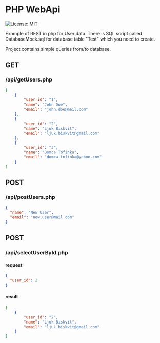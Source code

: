 # PHP WebApi
[![License: MIT](https://img.shields.io/badge/License-MIT-yellow.svg)](https://opensource.org/licenses/MIT)

Example of REST in php for User data.
There is SQL script called DatabaseMock.sql for database table "Test" which you need to create.

Project contains simple queries from/to database.

## GET

### /api/getUsers.php
```json
[
    {
        "user_id": "1",
        "name": "John Doe",
        "email": "john.doe@mail.com"
    },
    {
        "user_id": "2",
        "name": "Ljuk Biskvit",
        "email": "ljuk.biskvit@gmail.com"
    },
    {
        "user_id": "3",
        "name": "Domca Tofinka",
        "email": "domca.tofinka@yahoo.com"
    }
]
```

## POST

### /api/postUsers.php

```json
{
  "name": "New User",
  "email": "new.user@mail.com"
}
```

## POST
### /api/selectUserById.php

#### request
```json
{
  "user_id": 2
}
```
#### result
```json
[
    {
        "user_id": "2",
        "name": "Ljuk Biskvit",
        "email": "ljuk.biskvit@gmail.com"
    }
]
```
